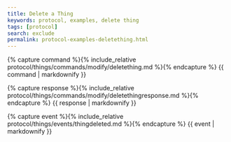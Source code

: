 ```yaml
---
title: Delete a Thing
keywords: protocol, examples, delete thing
tags: [protocol]
search: exclude
permalink: protocol-examples-deletething.html
---
```


{% capture command %}{% include_relative protocol/things/commands/modify/deletething.md %}{% endcapture %}
{{ command | markdownify }}

{% capture response %}{% include_relative protocol/things/commands/modify/deletethingresponse.md %}{% endcapture %}
{{ response | markdownify }}

{% capture event %}{% include_relative protocol/things/events/thingdeleted.md %}{% endcapture %}
{{ event | markdownify }}

